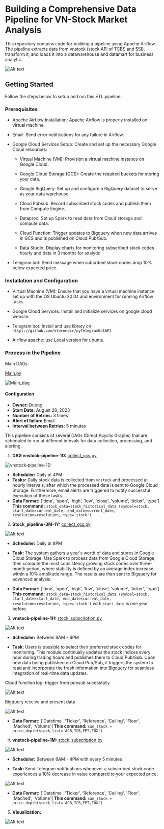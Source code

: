 # Building a Comprehensive Data Pipeline for VN-Stock Market Analysis

This repository contains code for building a pipeline using Apache Airflow. The pipeline extracts data from vnstock (stock API of TCBS and SSI), transform it, and loads it into a datawarehouse and datamart for business analytic.

![Alt text](image/DEC-final_project.drawio.png)

## Getting Started

Follow the steps below to setup and run this ETL pipeline.

### Prerequisites

- Apache Airflow Installation: Apache Airflow is properly installed on virtual machine.

- Email: Send error notifications for any failure in Airflow.

- Google Cloud Services Setup: Create and set up the necessary Google Cloud resources:

    - Virtual Machine (VM): Provision a virtual machine instance on Google Cloud.
    
    - Google Cloud Storage (GCS): Create the required buckets for storing your data.

    - Google BigQuery: Set up and configure a BigQuery dataset to serve as your data warehouse.

    - Cloud Pubsub: Record subscribed stock codes and publish them from Compute Engine.

    - Dataproc: Set up Spark to read data from Cloud storage and compute data.

    - Cloud Function: Trigger updates to Bigquery when new data arrives in GCS and is published on Cloud Pub/Sub.

    - Data Studio: Display charts for monitoring subscribed stock codes hourly and data in 3 months for analytic.

- Telegram bot: Send message when subcribed stock codes drop 10% below expected price.

### Installation and Configuration
- Virtual Machine (VM): Ensure that you have a virtual machine instance set up with the OS Ubuntu 20.04 and environment for running Airflow tasks.

- Google Cloud Services: Install and initialize services on google cloud website.

- Telegram bot: Install and use library on `https://github.com/eternnoir/pyTelegramBotAPI`

- Airflow apache: use Local version for ubuntu.

### Process in the Pipeline

Main DAGs:

[Main.py](./src/dags/main.py)

![Main_dag](image/main_dag.png)

#### Configuration

- **Owner:** Duong
- **Start Date:** August 28, 2023
- **Number of Retries:** 3 times
- **Alert of failure** Email
- **Interval between Retries:** 5 minutes

This pipeline consists of several DAGs (Direct Acyclic Graphs) that are scheduled to run at different intevals for data collection, processing, and alerting.

1. **DAG vnstock-pipeline-1D:** [collect_gcs.py](./src/pluggin/collect_gcs.py)

![vnstock-pipeline-1D](image/vnstock-pipeline-1D.png)

- **Scheduler:** Daily at 4PM
- **Tasks:** Daily stock data is collected from `vnstock` and processed at hourly intervals, after which the processed data is sent to Google Cloud Storage. Furthermore, email alerts are triggered to notify successful execution of these tasks.
- **Data Format:** ['time', 'open', 'high', 'low', 'close', 'volume', 'ticker', 'type']
**This command:** `stock_data=stock_historical_data (symbol=stock, start_date=current_date, end_date=current_date, resolution=resolution, type='stock')`
    
2. **Stock_pipeline-3M-1Y:** [collect_gcs.py](./src/pluggin/collect_gcs.py)

![Alt text](image/Stock_pipeline-3M-1Y.png)

- **Scheduler:** Daily at 8PM

- **Task:** The system gathers a year's worth of data and stores in Google Cloud Storage. Use Spark to process data from Google Cloud Storage, then compute the most consistency growing stock codes over three-month period, where stability is defined by an average index increase within a 10% amplitude range. The results are then sent to Bigquery for advanced analysis.

- **Data Format:** ['time', 'open', 'high', 'low', 'close', 'volume', 'ticker', 'type']
**This command:** `stock_data=stock_historical_data (symbol=stock, start_date=start_date, end_date=current_date, resolution=resolution, type='stock')` with `start_date` is one year before.

3. **vnstock-pipeline-1H:** [stock_subscription.py](./src/pluggin/stock_subscription.py)

![Alt text](image/vnstock-pipeline-1H.png)

- **Scheduler:** Between 8AM - 4PM

- **Task:** Users is possible to select their preferred stock codes for monitoring. This module continually updates the stock indices every hour during trading hours and publishes them to Cloud Pub/Sub. Upon new data being published on Cloud Pub/Sub, it triggers the system to read and incorporate the fresh information into Bigquery for seamless integration of real-time data updates.

Cloud function log: trigger from pubsub sucessfully

![Alt text](image/Cloud-function-log.png)

Bigquery receive and present data

![Alt text](image/Bigquery_result_1H.png)

- **Data Format:** ['Datetime', 'Ticker', 'Reference', 'Ceiling', 'Floor', 'Mached', 'Volume']
**This command:** `sum_stock = price_depth(stock_list='ACB,TCB,FPT,FOX')`

4. **vnstock-pipeline-1M:** [stock_subscription.py](./src/pluggin/stock_subscription.py)

![Alt text](image/vnstock-pipeline-1M.png)

- **Scheduler:** Between 8AM - 4PM with every 5 minutes

- **Task:** Send Telegram notifications whenever a subscribed stock code experiences a 10% decrease in value compared to your expected price.

![Alt text](image/telegram.png)

- **Data Format:** ['Datetime', 'Ticker', 'Reference', 'Ceiling', 'Floor', 'Mached', 'Volume']
**This command:** `sum_stock = price_depth(stock_list='ACB,TCB,FPT,FOX')`

5. **Visualization:**

![Alt text](image/visualize.png)





